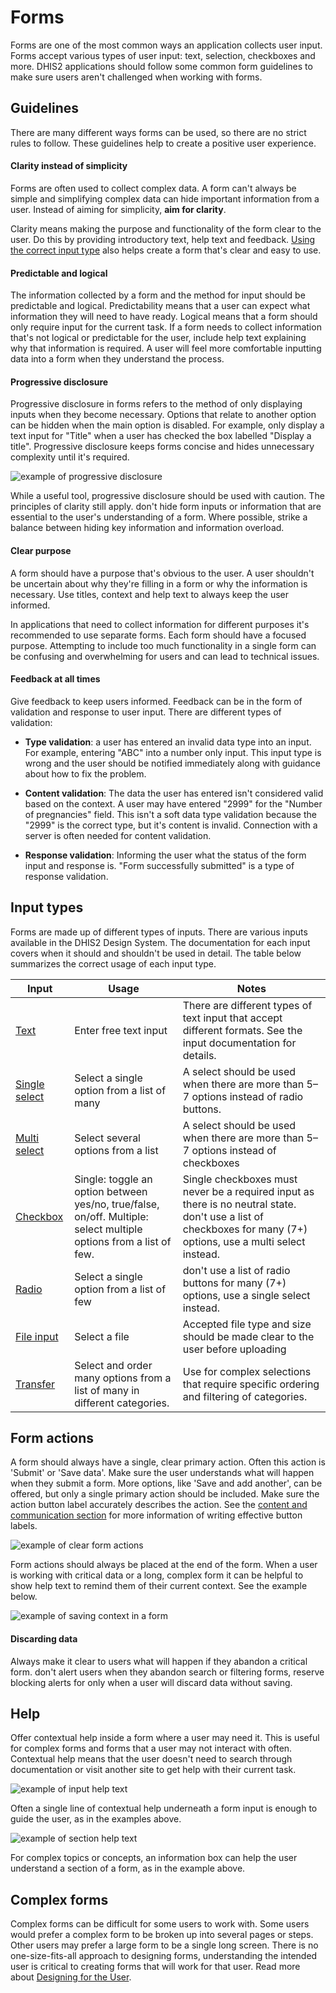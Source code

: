 # Forms

Forms are one of the most common ways an application collects user input. Forms accept various types of user input: text, selection, checkboxes and more. DHIS2 applications should follow some common form guidelines to make sure users aren't challenged when working with forms.

## Guidelines

There are many different ways forms can be used, so there are no strict rules to follow. These guidelines help to create a positive user experience.

#### Clarity instead of simplicity

Forms are often used to collect complex data. A form can't always be simple and simplifying complex data can hide important information from a user. Instead of aiming for simplicity, **aim for clarity**.

Clarity means making the purpose and functionality of the form clear to the user. Do this by providing introductory text, help text and feedback. [Using the correct input type](#input-types) also helps create a form that's clear and easy to use.

#### Predictable and logical

The information collected by a form and the method for input should be predictable and logical. Predictability means that a user can expect what information they will need to have ready. Logical means that a form should only require input for the current task. If a form needs to collect information that's not logical or predictable for the user, include help text explaining why that information is required. A user will feel more comfortable inputting data into a form when they understand the process.

#### Progressive disclosure

Progressive disclosure in forms refers to the method of only displaying inputs when they become necessary. Options that relate to another option can be hidden when the main option is disabled. For example, only display a text input for "Title" when a user has checked the box labelled "Display a title". Progressive disclosure keeps forms concise and hides unnecessary complexity until it's required.

![example of progressive disclosure](../images/forms/progressive-disclosure.png)

While a useful tool, progressive disclosure should be used with caution. The principles of clarity still apply. don't hide form inputs or information that are essential to the user's understanding of a form. Where possible, strike a balance between hiding key information and information overload.

#### Clear purpose

A form should have a purpose that's obvious to the user. A user shouldn't be uncertain about why they're filling in a form or why the information is necessary. Use titles, context and help text to always keep the user informed.

In applications that need to collect information for different purposes it's recommended to use separate forms. Each form should have a focused purpose. Attempting to include too much functionality in a single form can be confusing and overwhelming for users and can lead to technical issues.

#### Feedback at all times

Give feedback to keep users informed. Feedback can be in the form of validation and response to user input. There are different types of validation:

- **Type validation**: a user has entered an invalid data type into an input. For example, entering "ABC" into a number only input. This input type is wrong and the user should be notified immediately along with guidance about how to fix the problem.

- **Content validation**: The data the user has entered isn't considered valid based on the context. A user may have entered "2999" for the "Number of pregnancies" field. This isn't a soft data type validation because the "2999" is the correct type, but it's content is invalid. Connection with a server is often needed for content validation.

- **Response validation**: Informing the user what the status of the form input and response is. "Form successfully submitted" is a type of response validation.

## Input types

Forms are made up of different types of inputs. There are various inputs available in the DHIS2 Design System. The documentation for each input covers when it should and shouldn't be used in detail. The table below summarizes the correct usage of each input type.

| Input                                   | Usage                                                                                                              | Notes                                                                                                                                                             |
| --------------------------------------- | ------------------------------------------------------------------------------------------------------------------ | ----------------------------------------------------------------------------------------------------------------------------------------------------------------- |
| [Text](../atoms/inputfield.md)          | Enter free text input                                                                                              | There are different types of text input that accept different formats. See the input documentation for details.                                                    |
| [Single select](../molecules/select.md) | Select a single option from a list of many                                                                         | A select should be used when there are more than 5–7 options instead of radio buttons.                                                                            |
| [Multi select](../molecules/select.md)  | Select several options from a list                                                                        | A select should be used when there are more than 5–7 options instead of checkboxes                                                                                |
| [Checkbox](../atoms/checkbox.md)        | Single: toggle an option between yes/no, true/false, on/off. Multiple: select multiple options from a list of few. | Single checkboxes must never be a required input as there is no neutral state. don't use a list of checkboxes for many (7+) options, use a multi select instead. |
| [Radio](../atoms/radio.md)              | Select a single option from a list of few                                                                          | don't use a list of radio buttons for many (7+) options, use a single select instead.                                                                            |
| [File input](../atoms/fileinput.md)     | Select a file                                                                                                      | Accepted file type and size should be made clear to the user before uploading                                                                                     |
| [Transfer](../organisms/transfer.md)    | Select and order many options from a list of many in different categories.                                     | Use for complex selections that require specific ordering and filtering of categories.                                                                            |

## Form actions

A form should always have a single, clear primary action. Often this action is 'Submit' or 'Save data'. Make sure the user understands what will happen when they submit a form. More options, like 'Save and add another', can be offered, but only a single primary action should be included. Make sure the action button label accurately describes the action. See the [content and communication section](../principles/content-communication.md) for more information of writing effective button labels.

![example of clear form actions](../images/forms/actions.png)

Form actions should always be placed at the end of the form. When a user is working with critical data or a long, complex form it can be helpful to show help text to remind them of their current context. See the example below.

![example of saving context in a form](../images/forms/save-context.png)

#### Discarding data

Always make it clear to users what will happen if they abandon a critical form. don't alert users when they abandon search or filtering forms, reserve blocking alerts for only when a user will discard data without saving.

## Help

Offer contextual help inside a form where a user may need it. This is useful for complex forms and forms that a user may not interact with often. Contextual help means that the user doesn't need to search through documentation or visit another site to get help with their current task. 

![example of input help text](../images/forms/input-help.png)

Often a single line of contextual help underneath a form input is enough to guide the user, as in the examples above.

![example of section help text](../images/forms/contextual-help.png)

For complex topics or concepts, an information box can help the user understand a section of a form, as in the example above.

## Complex forms

Complex forms can be difficult for some users to work with. Some users would prefer a complex form to be broken up into several pages or steps. Other users may prefer a large form to be a single long screen. There is no one-size-fits-all approach to designing forms, understanding the intended user is critical to creating forms that will work for that user. Read more about [Designing for the User](design-for-use.md).
